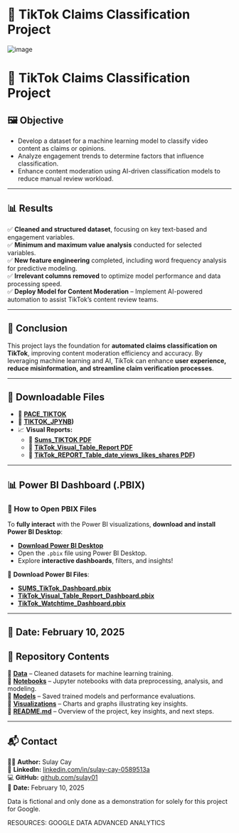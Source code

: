 # 🎯 TikTok Claims Classification Project

![image](https://github.com/user-attachments/assets/8e63a37f-6121-4f63-93f5-1bbed871133b)



# 🎯 TikTok Claims Classification Project

## 🖼️ Objective
- Develop a dataset for a machine learning model to classify video content as claims or opinions.
- Analyze engagement trends to determine factors that influence classification.
- Enhance content moderation using AI-driven classification models to reduce manual review workload.

---

## 📊 Results
✅ **Cleaned and structured dataset**, focusing on key text-based and engagement variables.  
✅ **Minimum and maximum value analysis** conducted for selected variables.  
✅ **New feature engineering** completed, including word frequency analysis for predictive modeling.  
✅ **Irrelevant columns removed** to optimize model performance and data processing speed.  
✅ **Deploy Model for Content Moderation** – Implement AI-powered automation to assist TikTok’s content review teams.

---

## 📌 Conclusion
This project lays the foundation for **automated claims classification on TikTok**, improving content moderation efficiency and accuracy. By leveraging machine learning and AI, TikTok can enhance **user experience, reduce misinformation, and streamline claim verification processes**.

---

## 📂 Downloadable Files
- 📜 **[PACE_TIKTOK](https://github.com/sulay01/Tiktok-Project/blob/main/PACE_TIKTOK%20(1).pdf)**
- 📘 **[TIKTOK_JPYNB](https://github.com/sulay01/Tiktok-Project/blob/main/Activity_Course%202%20TikTok%20project%20lab.ipynb))**
- 📈 **Visual Reports:**
  - 🔹 **[Sums_TIKTOK PDF](https://github.com/sulay01/Tiktok-Project/blob/main/SUMS_TIKTOK.pdf)**
  - 🔹 **[TikTok_Visual_Table_Report PDF](https://github.com/sulay01/Tiktok-Project/blob/main/TIKTOK_VISUAL_TABLE_REPORT.pdf)**
  - 🔹 **[TikTok_REPORT_Table_date_views_likes_shares PDF](https://github.com/sulay01/Tiktok-Project/blob/main/TIKTOK_REPORT_Table_date_views_likes_shares.pdf))**

---

## 📊 Power BI Dashboard (.PBIX)
### 🔹 How to Open PBIX Files
To **fully interact** with the Power BI visualizations, **download and install Power BI Desktop**:

- **[Download Power BI Desktop](https://powerbi.microsoft.com/en-us/desktop/)**
- Open the `.pbix` file using Power BI Desktop.
- Explore **interactive dashboards**, filters, and insights!

🔹 **Download Power BI Files**:
- **[SUMS_TikTok_Dashboard.pbix](https://github.com/sulay01/Tiktok-Project/blob/main/SUMS_TIKTOK.pbix)**
- **[TikTok_Visual_Table_Report_Dashboard.pbix](https://github.com/sulay01/Tiktok-Project/blob/main/TIKTOK_VISUAL_TABLE_REPORT.pbix)**
- **[TikTok_Watchtime_Dashboard.pbix](https://github.com/sulay01/Tiktok-Project/blob/main/TIKTOK_WATCHTIME%20(1).pbix)**

---

## 📅 Date: February 10, 2025

## 📂 Repository Contents
📁 **[Data](https://github.com/YOUR_GITHUB_REPO_LINK/tree/main/Data)** – Cleaned datasets for machine learning training.  
📁 **[Notebooks](https://github.com/YOUR_GITHUB_REPO_LINK/tree/main/Notebooks)** – Jupyter notebooks with data preprocessing, analysis, and modeling.  
📁 **[Models](https://github.com/YOUR_GITHUB_REPO_LINK/tree/main/Models)** – Saved trained models and performance evaluations.  
📁 **[Visualizations](https://github.com/YOUR_GITHUB_REPO_LINK/tree/main/Visualizations)** – Charts and graphs illustrating key insights.  
📜 **[README.md](https://github.com/YOUR_GITHUB_REPO_LINK/blob/main/README.md)** – Overview of the project, key insights, and next steps.

---

## 📬 Contact
👩‍💻 **Author:** Sulay Cay  
🔗 **LinkedIn:** [linkedin.com/in/sulay-cay-0589513a](https://www.linkedin.com/in/sulay-cay-0589513a)  
💻 **GitHub:** [github.com/sulay01](https://github.com/sulay01)  
📅 **Date:** February 10, 2025  


Data is fictional and only done as a demonstration for solely for this project for Google.

RESOURCES: GOOGLE DATA ADVANCED ANALYTICS

